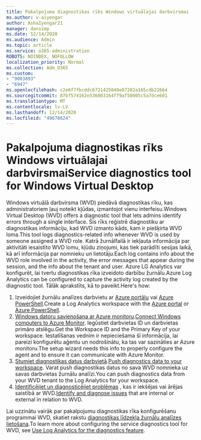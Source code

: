 ```yaml
---
title: Pakalpojuma diagnostikas rīks Windows virtuālajai darbvirsmai
ms.author: v-aiyengar
author: AshaIyengar21
manager: dansimp
ms.date: 12/14/2020
ms.audience: Admin
ms.topic: article
ms.service: o365-administration
ROBOTS: NOINDEX, NOFOLLOW
localization_priority: Normal
ms.collection: Adm_O365
ms.custom:
- "9003893"
- "6947"
ms.openlocfilehash: c2e6f7fbcddc6721425840e87202a165cdb22664
ms.sourcegitcommit: 87bf574162e536003164ff9af50005c5a7dce601
ms.translationtype: MT
ms.contentlocale: lv-LV
ms.lasthandoff: 12/14/2020
ms.locfileid: "49678624"
---
```

# <a name="service-diagnostics-tool-for-windows-virtual-desktop"></a><span data-ttu-id="89061-102">Pakalpojuma diagnostikas rīks Windows virtuālajai darbvirsmai</span><span class="sxs-lookup"><span data-stu-id="89061-102">Service diagnostics tool for Windows Virtual Desktop</span></span>

<span data-ttu-id="89061-103">Windows virtuālā darbvirsma (WVD) piedāvā diagnostikas rīku, kas administratoriem ļauj noteikt kļūdas, izmantojot vienu interfeisu.</span><span class="sxs-lookup"><span data-stu-id="89061-103">Windows Virtual Desktop (WVD) offers a diagnostic tool that lets admins identify errors through a single interface.</span></span> <span data-ttu-id="89061-104">Šis rīks reģistrē diagnostiku ar diagnostikas informāciju, kad WVD izmanto kāds, kam ir piešķirta WVD loma.</span><span class="sxs-lookup"><span data-stu-id="89061-104">This tool logs diagnostics-related info whenever WVD is used by someone assigned a WVD role.</span></span> <span data-ttu-id="89061-105">Katrā žurnālfailā ir iekļauta informācija par aktivitāti iesaistīto WVD lomu, kļūdu ziņojumi, kas tiek parādīti sesijas laikā, kā arī informācija par nomnieku un lietotāju.</span><span class="sxs-lookup"><span data-stu-id="89061-105">Each log contains info about the WVD role involved in the activity, the error messages that appear during the session, and the info about the tenant and user.</span></span> <span data-ttu-id="89061-106">Azure LG Analytics var konfigurēt, lai tvertu diagnostikas rīka izveidoto darbību žurnālu.</span><span class="sxs-lookup"><span data-stu-id="89061-106">Azure Log Analytics can be configured to capture the activity log created by the diagnostic tool.</span></span> <span data-ttu-id="89061-107">Tālāk aprakstīts, kā to paveikt.</span><span class="sxs-lookup"><span data-stu-id="89061-107">Here's how:</span></span>

1. <span data-ttu-id="89061-108">Izveidojiet žurnālu analīzes darbvietu ar [Azure portālu](https://go.microsoft.com/fwlink/?linkid=2129500) vai [Azure PowerShell](https://go.microsoft.com/fwlink/?linkid=2129501).</span><span class="sxs-lookup"><span data-stu-id="89061-108">Create a Log Analytics workspace with the [Azure portal](https://go.microsoft.com/fwlink/?linkid=2129500) or [Azure PowerShell](https://go.microsoft.com/fwlink/?linkid=2129501).</span></span>
1. <span data-ttu-id="89061-109">[Windows datoru savienošana ar Azure monitoru](https://go.microsoft.com/fwlink/?linkid=2129913).</span><span class="sxs-lookup"><span data-stu-id="89061-109">[Connect Windows computers to Azure Monitor](https://go.microsoft.com/fwlink/?linkid=2129913).</span></span> <span data-ttu-id="89061-110">Iegūstiet darbvietas ID un darbvietas primāro atslēgu.</span><span class="sxs-lookup"><span data-stu-id="89061-110">Get the Workspace ID and the Primary Key of your workspace.</span></span> <span data-ttu-id="89061-111">Iestatīšanas vednim ir nepieciešama šī informācija, lai pareizi konfigurētu aģentu un nodrošinātu, ka tas var sazināties ar Azure monitoru.</span><span class="sxs-lookup"><span data-stu-id="89061-111">The setup wizard needs this info to properly configure the agent and to ensure it can communicate with Azure Monitor.</span></span>
1. <span data-ttu-id="89061-112">[Stumiet diagnostikas datus darbvietā](https://go.microsoft.com/fwlink/?linkid=2128284).</span><span class="sxs-lookup"><span data-stu-id="89061-112">[Push diagnostics data to your workspace](https://go.microsoft.com/fwlink/?linkid=2128284).</span></span> <span data-ttu-id="89061-113">Varat push diagnostikas datus no sava WVD nomnieka uz savas darbvietas žurnālu analīzi.</span><span class="sxs-lookup"><span data-stu-id="89061-113">You can push diagnostics data from your WVD tenant to the Log Analytics for your workspace.</span></span>
1. <span data-ttu-id="89061-114">[Identificējiet un diagnosticējiet problēmas](https://go.microsoft.com/fwlink/?linkid=2128338) , kas ir iekšējas vai ārējas saistībā ar WVD.</span><span class="sxs-lookup"><span data-stu-id="89061-114">[Identify and diagnose issues](https://go.microsoft.com/fwlink/?linkid=2128338) that are internal or external in relation to WVD.</span></span>

<span data-ttu-id="89061-115">Lai uzzinātu vairāk par pakalpojumu diagnostikas rīka konfigurēšanu programmai WVD, skatiet rakstu [diagnostikas līdzekļa žurnālu analīzes lietošana](https://go.microsoft.com/fwlink/?linkid=2128084).</span><span class="sxs-lookup"><span data-stu-id="89061-115">To learn more about configuring the service diagnostics tool for WVD, see [Use Log Analytics for the diagnostics feature](https://go.microsoft.com/fwlink/?linkid=2128084).</span></span>
